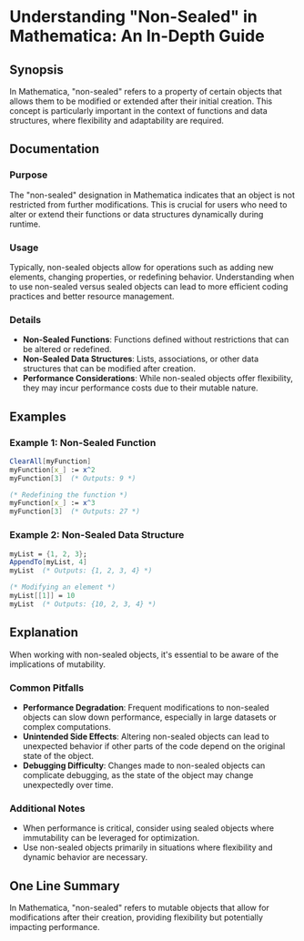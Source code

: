 <!--
Meta Description: # Understanding "Non-Sealed" in Mathematica: An In-Depth Guide ## Synopsis In Mathematica, "non-sealed" refers to a property of certain objects that a...
Meta Keywords: sealed, non, objects, can, mathematica
-->

# Understanding "Non-Sealed" in Mathematica: An In-Depth Guide

## Synopsis
In Mathematica, "non-sealed" refers to a property of certain objects that allows them to be modified or extended after their initial creation. This concept is particularly important in the context of functions and data structures, where flexibility and adaptability are required.

## Documentation
### Purpose
The "non-sealed" designation in Mathematica indicates that an object is not restricted from further modifications. This is crucial for users who need to alter or extend their functions or data structures dynamically during runtime.

### Usage
Typically, non-sealed objects allow for operations such as adding new elements, changing properties, or redefining behavior. Understanding when to use non-sealed versus sealed objects can lead to more efficient coding practices and better resource management.

### Details
- **Non-Sealed Functions**: Functions defined without restrictions that can be altered or redefined.
- **Non-Sealed Data Structures**: Lists, associations, or other data structures that can be modified after creation.
- **Performance Considerations**: While non-sealed objects offer flexibility, they may incur performance costs due to their mutable nature.

## Examples
### Example 1: Non-Sealed Function
```mathematica
ClearAll[myFunction]
myFunction[x_] := x^2
myFunction[3]  (* Outputs: 9 *)

(* Redefining the function *)
myFunction[x_] := x^3
myFunction[3]  (* Outputs: 27 *)
```

### Example 2: Non-Sealed Data Structure
```mathematica
myList = {1, 2, 3};
AppendTo[myList, 4]
myList  (* Outputs: {1, 2, 3, 4} *)

(* Modifying an element *)
myList[[1]] = 10
myList  (* Outputs: {10, 2, 3, 4} *)
```

## Explanation
When working with non-sealed objects, it's essential to be aware of the implications of mutability. 

### Common Pitfalls
- **Performance Degradation**: Frequent modifications to non-sealed objects can slow down performance, especially in large datasets or complex computations.
- **Unintended Side Effects**: Altering non-sealed objects can lead to unexpected behavior if other parts of the code depend on the original state of the object.
- **Debugging Difficulty**: Changes made to non-sealed objects can complicate debugging, as the state of the object may change unexpectedly over time.

### Additional Notes
- When performance is critical, consider using sealed objects where immutability can be leveraged for optimization.
- Use non-sealed objects primarily in situations where flexibility and dynamic behavior are necessary.

## One Line Summary
In Mathematica, "non-sealed" refers to mutable objects that allow for modifications after their creation, providing flexibility but potentially impacting performance.